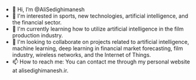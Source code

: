 - 👋 Hi, I’m @AliSedighimanesh
- 👀 I'm interested in sports, new technologies, artificial intelligence, and the financial sector.
- 🌱 I'm currently learning how to utilize artificial intelligence in the film production industry.
- 💞️ I'm looking to collaborate on projects related to artificial intelligence, machine learning, deep learning in financial market forecasting, film industry, wireless networks, and the Internet of Things.
- 📫 How to reach me: You can contact me through my personal website at alisedighimanesh.ir.

<!---
AliSedighimanesh/AliSedighimanesh is a ✨ special ✨ repository because its `README.md` (this file) appears on your GitHub profile.
You can click the Preview link to take a look at your changes.
--->
